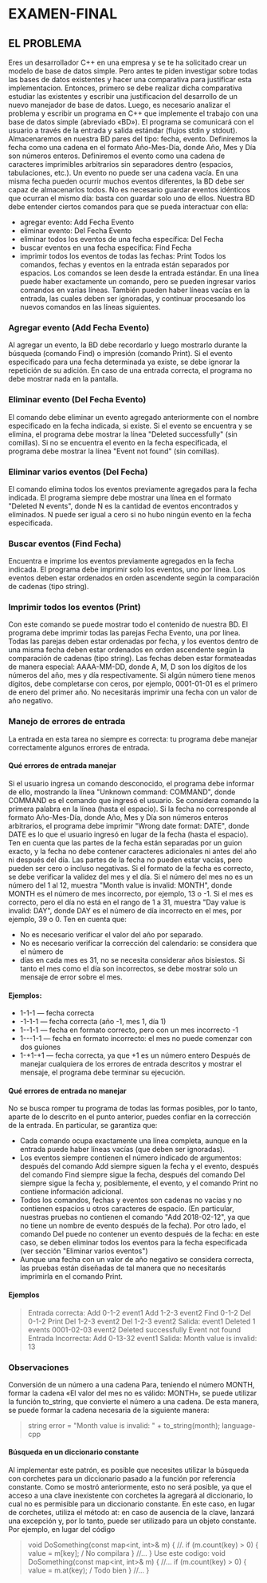 # EXAMEN-FINAL
## EL PROBLEMA
Eres un desarrollador C++ en una empresa y se te ha solicitado crear un modelo de base de
datos simple. Pero antes te piden investigar sobre todas las bases de datos existentes y
hacer una comparativa para justificar esta implementacion.
Entonces, primero se debe realizar dicha comparativa estudiar las existentes y escribir una
justificacion del desarrollo de un nuevo manejador de base de datos.
Luego, es necesario analizar el problema y escribir un programa en C++ que implemente el
trabajo con una base de datos simple (abreviado «BD»). El programa se comunicará con el
usuario a través de la entrada y salida estándar (flujos stdin y stdout).
Almacenaremos en nuestra BD pares del tipo: fecha, evento. Definiremos la fecha como una
cadena en el formato Año-Mes-Día, donde Año, Mes y Día son números enteros.
Definiremos el evento como una cadena de caracteres imprimibles arbitrarios sin
separadores dentro (espacios, tabulaciones, etc.). Un evento no puede ser una cadena vacía.
En una misma fecha pueden ocurrir muchos eventos diferentes, la BD debe ser capaz de
almacenarlos todos. No es necesario guardar eventos idénticos que ocurran el mismo día:
basta con guardar solo uno de ellos.
Nuestra BD debe entender ciertos comandos para que se pueda interactuar con ella:
- agregar evento: Add Fecha Evento
- eliminar evento: Del Fecha Evento
- eliminar todos los eventos de una fecha específica: Del Fecha
- buscar eventos en una fecha específica: Find Fecha
- imprimir todos los eventos de todas las fechas: Print
Todos los comandos, fechas y eventos en la entrada están separados por espacios. Los
comandos se leen desde la entrada estándar. En una línea puede haber exactamente un
comando, pero se pueden ingresar varios comandos en varias líneas. También pueden haber
líneas vacías en la entrada, las cuales deben ser ignoradas, y continuar procesando los
nuevos comandos en las líneas siguientes.
### Agregar evento (Add Fecha Evento)
Al agregar un evento, la BD debe recordarlo y luego mostrarlo durante la búsqueda (comando
Find) o impresión (comando Print). Si el evento especificado para una fecha determinada ya existe, se debe ignorar la repetición de su adición. En caso de una entrada correcta, el
programa no debe mostrar nada en la pantalla.
### Eliminar evento (Del Fecha Evento)
El comando debe eliminar un evento agregado anteriormente con el nombre especificado en
la fecha indicada, si existe. Si el evento se encuentra y se elimina, el programa debe mostrar
la línea "Deleted successfully" (sin comillas). Si no se encuentra el evento en la fecha
especificada, el programa debe mostrar la línea "Event not found" (sin comillas).
### Eliminar varios eventos (Del Fecha)
El comando elimina todos los eventos previamente agregados para la fecha indicada. El
programa siempre debe mostrar una línea en el formato "Deleted N events", donde N es la
cantidad de eventos encontrados y eliminados. N puede ser igual a cero si no hubo ningún
evento en la fecha especificada.
### Buscar eventos (Find Fecha)
Encuentra e imprime los eventos previamente agregados en la fecha indicada. El programa
debe imprimir solo los eventos, uno por línea. Los eventos deben estar ordenados en orden
ascendente según la comparación de cadenas (tipo string).
### Imprimir todos los eventos (Print)
Con este comando se puede mostrar todo el contenido de nuestra BD. El programa debe
imprimir todas las parejas Fecha Evento, una por línea. Todas las parejas deben estar
ordenadas por fecha, y los eventos dentro de una misma fecha deben estar ordenados en
orden ascendente según la comparación de cadenas (tipo string). Las fechas deben estar
formateadas de manera especial: AAAA-MM-DD, donde A, M, D son los dígitos de los
números del año, mes y día respectivamente. Si algún número tiene menos dígitos, debe
completarse con ceros, por ejemplo, 0001-01-01 es el primero de enero del primer año. No
necesitarás imprimir una fecha con un valor de año negativo.
### Manejo de errores de entrada
La entrada en esta tarea no siempre es correcta: tu programa debe manejar correctamente
algunos errores de entrada.
#### Qué errores de entrada manejar
Si el usuario ingresa un comando desconocido, el programa debe informar de ello, mostrando
la línea "Unknown command: COMMAND", donde COMMAND es el comando que ingresó el
usuario. Se considera comando la primera palabra en la línea (hasta el espacio).
Si la fecha no corresponde al formato Año-Mes-Día, donde Año, Mes y Día son números
enteros arbitrarios, el programa debe imprimir "Wrong date format: DATE", donde DATE es lo
que el usuario ingresó en lugar de la fecha (hasta el espacio). Ten en cuenta que las partes de la fecha están separadas por un guion exacto, y la fecha no debe contener caracteres
adicionales ni antes del año ni después del día. Las partes de la fecha no pueden estar vacías, pero pueden ser cero o incluso negativas.
Si el formato de la fecha es correcto, se debe verificar la validez del mes y el día.
Si el número del mes no es un número del 1 al 12, muestra "Month value is invalid: MONTH",
donde MONTH es el número de mes incorrecto, por ejemplo, 13 o -1.
Si el mes es correcto, pero el día no está en el rango de 1 a 31, muestra "Day value is invalid:
DAY", donde DAY es el número de día incorrecto en el mes, por ejemplo, 39 o 0.
Ten en cuenta que:
* No es necesario verificar el valor del año por separado.
* No es necesario verificar la corrección del calendario: se considera que el número de
* días en cada mes es 31, no se necesita considerar años bisiestos.
Si tanto el mes como el día son incorrectos, se debe mostrar solo un mensaje de error sobre
el mes.
#### Ejemplos:
* 1-1-1 — fecha correcta
* -1-1-1 — fecha correcta (año -1, mes 1, día 1)
* 1--1-1 — fecha en formato correcto, pero con un mes incorrecto -1
* 1---1-1 — fecha en formato incorrecto: el mes no puede comenzar con dos guiones
* 1-+1-+1 — fecha correcta, ya que +1 es un número entero
Después de manejar cualquiera de los errores de entrada descritos y mostrar el mensaje, el
programa debe terminar su ejecución.
#### Qué errores de entrada no manejar
No se busca romper tu programa de todas las formas posibles, por lo tanto, aparte de lo
descrito en el punto anterior, puedes confiar en la corrección de la entrada. En particular, se garantiza que:
* Cada comando ocupa exactamente una línea completa, aunque en la entrada puede
haber líneas vacías (que deben ser ignoradas).
* Los eventos siempre contienen el número indicado de argumentos: después del
comando Add siempre siguen la fecha y el evento, después del comando Find siempre
sigue la fecha, después del comando Del siempre sigue la fecha y, posiblemente, el
evento, y el comando Print no contiene información adicional.
* Todos los comandos, fechas y eventos son cadenas no vacías y no contienen espacios u
otros caracteres de espacio. (En particular, nuestras pruebas no contienen el comando
"Add 2018-02-12", ya que no tiene un nombre de evento después de la fecha). Por otro
lado, el comando Del puede no contener un evento después de la fecha: en este caso,
se deben eliminar todos los eventos para la fecha especificada (ver sección "Eliminar
varios eventos")
* Aunque una fecha con un valor de año negativo se considera correcta, las pruebas están
diseñadas de tal manera que no necesitarás imprimirla en el comando Print.
#### Ejemplos
> Entrada correcta:
Add 0-1-2 event1
Add 1-2-3 event2
Find 0-1-2
Del 0-1-2
Print
Del 1-2-3 event2
Del 1-2-3 event2
> Salida:
event1
Deleted 1 events
0001-02-03 event2
Deleted successfully
Event not found
> Entrada Incorrecta:
Add 0-13-32 event1
> Salida: 
Month value is invalid: 13
### Observaciones
Conversión de un número a una cadena Para, teniendo el número MONTH, formar la cadena
«El valor del mes no es válido: MONTH», se puede utilizar la función to_string, que convierte
el número a una cadena. De esta manera, se puede formar la cadena necesaria de la
siguiente manera:
> string error = "Month value is invalid: " + to_string(month); language-cpp
#### Búsqueda en un diccionario constante
Al implementar este patrón, es posible que necesites utilizar la búsqueda con corchetes para
un diccionario pasado a la función por referencia constante. Como se mostró anteriormente,
esto no será posible, ya que el acceso a una clave inexistente con corchetes la agregará al
diccionario, lo cual no es permisible para un diccionario constante.
En este caso, en lugar de corchetes, utiliza el método at: en caso de ausencia de la clave,
lanzará una excepción y, por lo tanto, puede ser utilizado para un objeto constante.
Por ejemplo, en lugar del código
> void DoSomething(const map<int, int>& m) {
//.
if (m.count(key) > 0) {
value = m[key]; / No compilara
}
//...
}
Use este codigo:
>void DoSomething(const map<int, int>& m) {
    //...
    if (m.count(key) > 0) {
value = m.at(key); / Todo bien
}
 //...
 }
